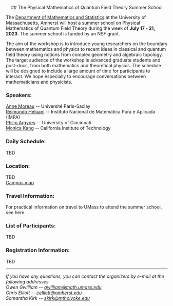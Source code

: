<p align="center"> ## The Physical Mathematics of Quantum Field Theory Summer School </p>


The [Department of Mathematics and Statistics](https://www.math.umass.edu) at the University of Massachusetts, Amherst will host a summer school on Physical Mathematics of Quantum Field Theory during the week of **July 17 - 21, 2023**. The summer school is funded by an NSF grant.

The aim of the workshop is to introduce young researchers on the boundary between mathematics and physics to recent ideas in classical and quantum field theory using notions from complex geometry and algebraic topology. The target audience of the workshop is advanced graduate students and post-docs, from both mathematics and theoretical physics. The schedule will be designed to include a large amount of time for participants to interact. We hope especially to encourage conversations between mathematicians and physicists. 

### Speakers: <br /> 
[Anne Moreau](https://www.imo.universite-paris-saclay.fr/~anne.moreau/) -- Université Paris-Saclay <br /> 
[Reimundo Heluani](https://w3.impa.br/~heluani/) -- Instituto Nacional de Matemática Pura e Aplicada (IMPA) <br /> 
[Philip Argyres](https://homepages.uc.edu/~argyrepc/) -- University of Cincinnati <br /> 
[Monica Kang](https://www.its.caltech.edu/~monica/) -- California Institute of Technology  <br /> 

### Daily Schedule:<br /> 
TBD

### Location:<br /> 
TBD<br /> 
[Campus map](https://www.umass.edu/sites/default/files/2021-06/campus-map.pdf) 

### Travel Information:<br /> 
For practical information on travel to UMass to attend the summer school, see here.

### List of Participants: <br /> 
TBD

### Registration Information:<br /> 
TBD

---

*If you have any questions, you can contact the organizers by e-mail at the following addresses* <br /> 
*Owen Gwilliam -- [gwilliam@math.umass.edu](mailto:gwilliam@math.umass.edu)* <br /> 
*Chris Elliott -- [celliott@amherst.edu](mailto:celliott@amherst.edu)* <br /> 
*Samantha Kirk -- [skirk@mtholyoke.edu](mailto:skirk@mtholyoke.edu)* <br /> 
